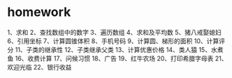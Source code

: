 # homework
1、求和
2、查找数组中的数字
3、遍历数组
4、求和及平均数
5、猪八戒娶媳妇
6、引用坐标
7、计算圆锥体积
8、手机号码
9、计算圆、梯形的面积
10、计算评分
11、子类的继承性
12、子类继承父类
13、计算优惠价格
14、类人猿
15、水煮鱼
16、收费计算
17、问候习惯
18、广告
19、红牛农场
20、打印希腊字母表
21、欢迎光临
22、银行收益
